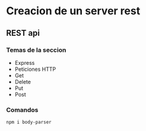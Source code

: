 # Creacion de un server rest
## REST api


### Temas de la seccion


- Express
- Peticiones HTTP
- Get
- Delete
- Put
- Post

### Comandos 

``` 
npm i body-parser 
```
